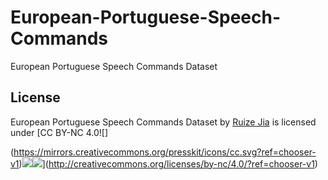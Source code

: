 # European-Portuguese-Speech-Commands

European Portuguese Speech Commands Dataset

## License

European Portuguese Speech Commands Dataset by [Ruize Jia](https://www.linkedin.com/in/ruize-jia/) is licensed under [CC BY-NC 4.0![]

(https://mirrors.creativecommons.org/presskit/icons/cc.svg?ref=chooser-v1)![](https://mirrors.creativecommons.org/presskit/icons/by.svg?ref=chooser-v1)![](https://mirrors.creativecommons.org/presskit/icons/nc.svg?ref=chooser-v1)](http://creativecommons.org/licenses/by-nc/4.0/?ref=chooser-v1)
